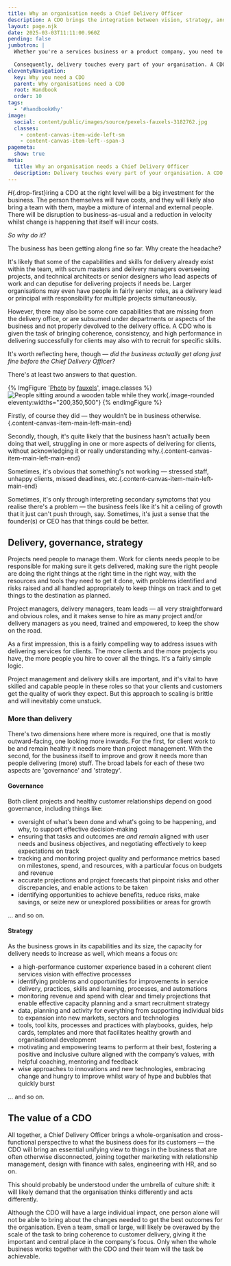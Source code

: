 ```yaml
---
title: Why an organisation needs a Chief Delivery Officer
description: A CDO brings the integration between vision, strategy, and execution that you need to excel.
layout: page.njk
date: 2025-03-03T11:11:00.960Z
pending: false
jumbotron: |
  Whether you're a services business or a product company, you need to deliver work for your clients. Often it's the part of the business that your clients experience most closely and, done well, is a foundation stone for your reputation.
  
  Consequently, delivery touches every part of your organisation. A CDO brings the integration between vision, strategy, and execution that you need to excel.
eleventyNavigation:
  key: Why you need a CDO
  parent: Why organisations need a CDO
  root: Handbook
  order: 10
tags:
  - '#handbookWhy'
image:
  social: content/public/images/source/pexels-fauxels-3182762.jpg
  classes:
    - content-canvas-item-wide-left-sm
    - content-canvas-item-left--span-3
pagemeta:
  show: true
meta:
  title: Why an organisation needs a Chief Delivery Officer
  description: Delivery touches every part of your organisation. A CDO brings the integration between vision, strategy, and execution that you need to excel.
---
```


*H*{.drop-first}iring a CDO at the right level will be a big investment for the business. The person themselves will have costs, and they will likely also bring a team with them, maybe a mixture of internal and external people. There will be disruption to business-as-usual and a reduction in velocity whilst change is happening that itself will incur costs.

*So why do it?*

The business has been getting along fine so far. Why create the headache?

It's likely that some of the capabilities and skills for delivery already exist within the team, with scrum masters and delivery managers overseeing projects, and technical architects or senior designers who lead aspects of work and can deputise for delivering projects if needs be. Larger organisations may even have people in fairly senior roles, as a delivery lead or principal with responsibility for multiple projects simultaneously.

However, there may also be some core capabilities that are missing from the delivery office, or are subsumed under departments or aspects of the business and not properly devolved to the delivery office. A CDO who is given the task of bringing coherence, consistency, and high performance in delivering successfully for clients may also with to recruit for specific skills.

It's worth reflecting here, though — *did the business actually get along just fine before the Chief Delivery Officer?*

There's at least two answers to that question.

{% ImgFigure '<a href="https://www.pexels.com/photo/photo-of-people-sitting-beside-wooden-table-3182762/" target="_blank" rel="noopener nofollow ugc">Photo</a> by <a href="https://www.pexels.com/@fauxels/" target="_blank" rel="noopener nofollow ugc">fauxels</a>', image.classes %}
![People sitting around a wooden table while they work](/public/images/source/pexels-fauxels-3182762.jpg){.image-rounded eleventy:widths="200,350,500"}
{% endImgFigure %}

Firstly, of course they did — they wouldn’t be in business otherwise.{.content-canvas-item-main-left-main-end}

Secondly, though, it's quite likely that the business hasn't actually been doing that well, struggling in one or more aspects of delivering for clients, without acknowledging it or really understanding why.{.content-canvas-item-main-left-main-end}

Sometimes, it's obvious that something's not working — stressed staff, unhappy clients, missed deadlines, etc.{.content-canvas-item-main-left-main-end}

Sometimes, it's only through interpreting secondary symptoms that you realise there's a problem — the business feels like it's hit a ceiling of growth that it just can't push through, say. Sometimes, it's just a sense that the founder(s) or CEO has that things could be better.

## Delivery, governance, strategy

Projects need people to manage them. Work for clients needs people to be responsible for making sure it gets delivered, making sure the right people are doing the right things at the right time in the right way, with the resources and tools they need to get it done, with problems identified and risks raised and all handled appropriately to keep things on track and to get things to the destination as planned.

Project managers, delivery managers, team leads — all very straightforward and obvious roles, and it makes sense to hire as many project and/or delivery managers as you need, trained and empowered, to keep the show on the road.

As a first impression, this is a fairly compelling way to address issues with delivering services for clients. The more clients and the more projects you have, the more people you hire to cover all the things. It's a fairly simple logic.

Project management and delivery skills are important, and it's vital to have skilled and capable people in these roles so that your clients and customers get the quality of work they expect. But this approach to scaling is brittle and will inevitably come unstuck.

### More than delivery

There's two dimensions here where more is required, one that is mostly outward-facing, one looking more inwards. For the first, for client work to be and remain healthy it needs more than project management. With the second, for the business itself to improve and grow it needs more than people delivering (more) stuff. The broad labels for each of these two aspects are 'governance' and 'strategy'.

#### Governance

Both client projects and healthy customer relationships depend on good governance, including things like:

- oversight of what's been done and what's going to be happening, and why, to support effective decision-making
- ensuring that tasks and outcomes are *and remain* aligned with user needs and business objectives, and negotiating effectively to keep expectations on track
- tracking and monitoring project quality and performance metrics based on milestones, spend, and resources, with a particular focus on budgets and revenue
- accurate projections and project forecasts that pinpoint risks and other discrepancies, and enable actions to be taken
- identifying opportunities to achieve benefits, reduce risks, make savings, or seize new or unexplored possibilities or areas for growth

… and so on.

#### Strategy

As the business grows in its capabilities and its size, the capacity for delivery needs to increase as well, which means a focus on:

- a high-performance customer experience based in a coherent client services vision with effective processes
- identifying problems and opportunities for improvements in service delivery, practices, skills and learning, processes, and automations
- monitoring revenue and spend with clear and timely projections that enable effective capacity planning and a smart recruitment strategy
- data, planning and activity for everything from supporting individual bids to expansion into new markets, sectors and technologies
- tools, tool kits, processes and practices with playbooks, guides, help cards, templates and more that facilitates healthy growth and organisational development
- motivating and empowering teams to perform at their best, fostering a positive and inclusive culture aligned with the company’s values, with helpful coaching, mentoring and feedback
- wise approaches to innovations and new technologies, embracing change and hungry to improve whilst wary of hype and bubbles that quickly burst

… and so on.

## The value of a CDO

All together, a Chief Delivery Officer brings a whole-organisation and cross-functional perspective to what the business does for its customers — the CDO will bring an essential unifying view to things in the business that are often otherwise disconnected, joining together marketing with relationship management, design with finance with sales, engineering with HR, and so on.

This should probably be understood under the umbrella of culture shift: it will likely demand that the organisation thinks differently and acts differently.

Although the CDO will have a large individual impact, one person alone will not be able to bring about the changes needed to get the best outcomes for the organisation. Even a team, small or large, will likely be overawed by the scale of the task to bring coherence to customer delivery, giving it the important and central place in the company's focus. Only when the whole business works together with the CDO and their team will the task be achievable.
